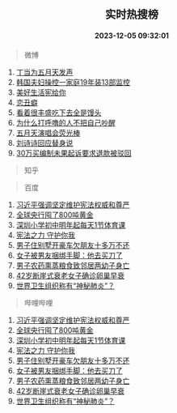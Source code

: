 <div align="center"><h2>实时热搜榜</h2><h4>2023-12-05 09:32:01</h4></div>

> 微博  

1. [丁当为五月天发声](https://s.weibo.com/weibo?q=%23%E4%B8%81%E5%BD%93%E4%B8%BA%E4%BA%94%E6%9C%88%E5%A4%A9%E5%8F%91%E5%A3%B0%23&t=31&band_rank=1&Refer=top)<br />
2. [韩国夫妇操控一家庭19年装13部监控](https://s.weibo.com/weibo?q=%23%E9%9F%A9%E5%9B%BD%E5%A4%AB%E5%A6%87%E6%93%8D%E6%8E%A7%E4%B8%80%E5%AE%B6%E5%BA%AD19%E5%B9%B4%E8%A3%8513%E9%83%A8%E7%9B%91%E6%8E%A7%23&t=31&band_rank=2&Refer=top)<br />
3. [美好生活宪给你](https://s.weibo.com/weibo?q=%23%E7%BE%8E%E5%A5%BD%E7%94%9F%E6%B4%BB%E5%AE%AA%E7%BB%99%E4%BD%A0%23&t=31&band_rank=3&Refer=top)<br />
4. [恋丑癖](https://s.weibo.com/weibo?q=%E6%81%8B%E4%B8%91%E7%99%96&t=31&band_rank=4&Refer=top)<br />
5. [看着很丰盛吃下去全是馒头](https://s.weibo.com/weibo?q=%E7%9C%8B%E7%9D%80%E5%BE%88%E4%B8%B0%E7%9B%9B%E5%90%83%E4%B8%8B%E5%8E%BB%E5%85%A8%E6%98%AF%E9%A6%92%E5%A4%B4&t=31&band_rank=5&Refer=top)<br />
6. [为什么打呼噜的人不把自己吵醒](https://s.weibo.com/weibo?q=%E4%B8%BA%E4%BB%80%E4%B9%88%E6%89%93%E5%91%BC%E5%99%9C%E7%9A%84%E4%BA%BA%E4%B8%8D%E6%8A%8A%E8%87%AA%E5%B7%B1%E5%90%B5%E9%86%92&t=31&band_rank=6&Refer=top)<br />
7. [五月天演唱会荧光棒](https://s.weibo.com/weibo?q=%E4%BA%94%E6%9C%88%E5%A4%A9%E6%BC%94%E5%94%B1%E4%BC%9A%E8%8D%A7%E5%85%89%E6%A3%92&t=31&band_rank=7&Refer=top)<br />
8. [刘诗诗回应替身说](https://s.weibo.com/weibo?q=%E5%88%98%E8%AF%97%E8%AF%97%E5%9B%9E%E5%BA%94%E6%9B%BF%E8%BA%AB%E8%AF%B4&t=31&band_rank=8&Refer=top)<br />
9. [30万买编制未果起诉要求退款被驳回](https://s.weibo.com/weibo?q=%2330%E4%B8%87%E4%B9%B0%E7%BC%96%E5%88%B6%E6%9C%AA%E6%9E%9C%E8%B5%B7%E8%AF%89%E8%A6%81%E6%B1%82%E9%80%80%E6%AC%BE%E8%A2%AB%E9%A9%B3%E5%9B%9E%23&t=31&band_rank=9&Refer=top)<br />

> 知乎  


> 百度  

1. [习近平强调坚定维护宪法权威和尊严](https://www.baidu.com/s?wd=%E4%B9%A0%E8%BF%91%E5%B9%B3%E5%BC%BA%E8%B0%83%E5%9D%9A%E5%AE%9A%E7%BB%B4%E6%8A%A4%E5%AE%AA%E6%B3%95%E6%9D%83%E5%A8%81%E5%92%8C%E5%B0%8A%E4%B8%A5&sa=fyb_news&rsv_dl=fyb_news)<br />
2. [全球央行囤了800吨黄金](https://www.baidu.com/s?wd=%E5%85%A8%E7%90%83%E5%A4%AE%E8%A1%8C%E5%9B%A4%E4%BA%86800%E5%90%A8%E9%BB%84%E9%87%91&sa=fyb_news&rsv_dl=fyb_news)<br />
3. [深圳小学初中明年起每天1节体育课](https://www.baidu.com/s?wd=%E6%B7%B1%E5%9C%B3%E5%B0%8F%E5%AD%A6%E5%88%9D%E4%B8%AD%E6%98%8E%E5%B9%B4%E8%B5%B7%E6%AF%8F%E5%A4%A91%E8%8A%82%E4%BD%93%E8%82%B2%E8%AF%BE&sa=fyb_news&rsv_dl=fyb_news)<br />
4. [宪法之力 守护你我](https://www.baidu.com/s?wd=%E5%AE%AA%E6%B3%95%E4%B9%8B%E5%8A%9B+%E5%AE%88%E6%8A%A4%E4%BD%A0%E6%88%91&sa=fyb_news&rsv_dl=fyb_news)<br />
5. [男子住别墅开豪车欠朋友十多万不还](https://www.baidu.com/s?wd=%E7%94%B7%E5%AD%90%E4%BD%8F%E5%88%AB%E5%A2%85%E5%BC%80%E8%B1%AA%E8%BD%A6%E6%AC%A0%E6%9C%8B%E5%8F%8B%E5%8D%81%E5%A4%9A%E4%B8%87%E4%B8%8D%E8%BF%98&sa=fyb_news&rsv_dl=fyb_news)<br />
6. [女子被男友捆绑手脚：他去买刀了](https://www.baidu.com/s?wd=%E5%A5%B3%E5%AD%90%E8%A2%AB%E7%94%B7%E5%8F%8B%E6%8D%86%E7%BB%91%E6%89%8B%E8%84%9A%EF%BC%9A%E4%BB%96%E5%8E%BB%E4%B9%B0%E5%88%80%E4%BA%86&sa=fyb_news&rsv_dl=fyb_news)<br />
7. [男子农药熏蒸粮食致邻居两幼子身亡](https://www.baidu.com/s?wd=%E7%94%B7%E5%AD%90%E5%86%9C%E8%8D%AF%E7%86%8F%E8%92%B8%E7%B2%AE%E9%A3%9F%E8%87%B4%E9%82%BB%E5%B1%85%E4%B8%A4%E5%B9%BC%E5%AD%90%E8%BA%AB%E4%BA%A1&sa=fyb_news&rsv_dl=fyb_news)<br />
8. [42岁断崖式衰老女子确诊卵巢早衰](https://www.baidu.com/s?wd=42%E5%B2%81%E6%96%AD%E5%B4%96%E5%BC%8F%E8%A1%B0%E8%80%81%E5%A5%B3%E5%AD%90%E7%A1%AE%E8%AF%8A%E5%8D%B5%E5%B7%A2%E6%97%A9%E8%A1%B0&sa=fyb_news&rsv_dl=fyb_news)<br />
9. [世界卫生组织称有“神秘肺炎”？](https://www.baidu.com/s?wd=%E4%B8%96%E7%95%8C%E5%8D%AB%E7%94%9F%E7%BB%84%E7%BB%87%E7%A7%B0%E6%9C%89%E2%80%9C%E7%A5%9E%E7%A7%98%E8%82%BA%E7%82%8E%E2%80%9D%EF%BC%9F&sa=fyb_news&rsv_dl=fyb_news)<br />

> 哔哩哔哩  

1. [习近平强调坚定维护宪法权威和尊严](https://www.baidu.com/s?wd=%E4%B9%A0%E8%BF%91%E5%B9%B3%E5%BC%BA%E8%B0%83%E5%9D%9A%E5%AE%9A%E7%BB%B4%E6%8A%A4%E5%AE%AA%E6%B3%95%E6%9D%83%E5%A8%81%E5%92%8C%E5%B0%8A%E4%B8%A5&sa=fyb_news&rsv_dl=fyb_news)<br />
2. [全球央行囤了800吨黄金](https://www.baidu.com/s?wd=%E5%85%A8%E7%90%83%E5%A4%AE%E8%A1%8C%E5%9B%A4%E4%BA%86800%E5%90%A8%E9%BB%84%E9%87%91&sa=fyb_news&rsv_dl=fyb_news)<br />
3. [深圳小学初中明年起每天1节体育课](https://www.baidu.com/s?wd=%E6%B7%B1%E5%9C%B3%E5%B0%8F%E5%AD%A6%E5%88%9D%E4%B8%AD%E6%98%8E%E5%B9%B4%E8%B5%B7%E6%AF%8F%E5%A4%A91%E8%8A%82%E4%BD%93%E8%82%B2%E8%AF%BE&sa=fyb_news&rsv_dl=fyb_news)<br />
4. [宪法之力 守护你我](https://www.baidu.com/s?wd=%E5%AE%AA%E6%B3%95%E4%B9%8B%E5%8A%9B+%E5%AE%88%E6%8A%A4%E4%BD%A0%E6%88%91&sa=fyb_news&rsv_dl=fyb_news)<br />
5. [男子住别墅开豪车欠朋友十多万不还](https://www.baidu.com/s?wd=%E7%94%B7%E5%AD%90%E4%BD%8F%E5%88%AB%E5%A2%85%E5%BC%80%E8%B1%AA%E8%BD%A6%E6%AC%A0%E6%9C%8B%E5%8F%8B%E5%8D%81%E5%A4%9A%E4%B8%87%E4%B8%8D%E8%BF%98&sa=fyb_news&rsv_dl=fyb_news)<br />
6. [女子被男友捆绑手脚：他去买刀了](https://www.baidu.com/s?wd=%E5%A5%B3%E5%AD%90%E8%A2%AB%E7%94%B7%E5%8F%8B%E6%8D%86%E7%BB%91%E6%89%8B%E8%84%9A%EF%BC%9A%E4%BB%96%E5%8E%BB%E4%B9%B0%E5%88%80%E4%BA%86&sa=fyb_news&rsv_dl=fyb_news)<br />
7. [男子农药熏蒸粮食致邻居两幼子身亡](https://www.baidu.com/s?wd=%E7%94%B7%E5%AD%90%E5%86%9C%E8%8D%AF%E7%86%8F%E8%92%B8%E7%B2%AE%E9%A3%9F%E8%87%B4%E9%82%BB%E5%B1%85%E4%B8%A4%E5%B9%BC%E5%AD%90%E8%BA%AB%E4%BA%A1&sa=fyb_news&rsv_dl=fyb_news)<br />
8. [42岁断崖式衰老女子确诊卵巢早衰](https://www.baidu.com/s?wd=42%E5%B2%81%E6%96%AD%E5%B4%96%E5%BC%8F%E8%A1%B0%E8%80%81%E5%A5%B3%E5%AD%90%E7%A1%AE%E8%AF%8A%E5%8D%B5%E5%B7%A2%E6%97%A9%E8%A1%B0&sa=fyb_news&rsv_dl=fyb_news)<br />
9. [世界卫生组织称有“神秘肺炎”？](https://www.baidu.com/s?wd=%E4%B8%96%E7%95%8C%E5%8D%AB%E7%94%9F%E7%BB%84%E7%BB%87%E7%A7%B0%E6%9C%89%E2%80%9C%E7%A5%9E%E7%A7%98%E8%82%BA%E7%82%8E%E2%80%9D%EF%BC%9F&sa=fyb_news&rsv_dl=fyb_news)<br />
